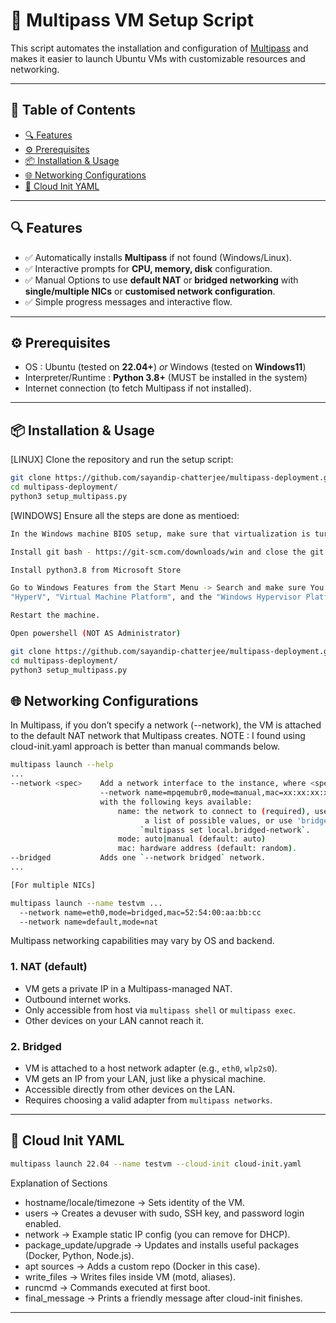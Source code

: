 # 🚀 Multipass VM Setup Script

This script automates the installation and configuration of
[Multipass](https://multipass.run) and makes it easier to launch Ubuntu
VMs with customizable resources and networking.

------------------------------------------------------------------------

## 📑 Table of Contents

- [🔍 Features](#-features)
- [⚙️ Prerequisites](#️-prerequisites)
- [📦 Installation & Usage](#-installation--usage)
- [🌐 Networking Configurations](#-networking-configurations)
- [🚀 Cloud Init YAML](#-cloud-init-yaml)

------------------------------------------------------------------------

## 🔍 Features

-   ✅ Automatically installs **Multipass** if not found
    (Windows/Linux).
-   ✅ Interactive prompts for **CPU, memory, disk** configuration.
-   ✅ Manual Options to use **default NAT** or **bridged networking** with **single/multiple NICs** or **customised network configuration**.
-   ✅ Simple progress messages and interactive flow.

------------------------------------------------------------------------

## ⚙️ Prerequisites

- OS : Ubuntu (tested on **22.04+**) _or_ Windows (tested on **Windows11**)
- Interpreter/Runtime : **Python 3.8+** (MUST be installed in the system)
- Internet connection (to fetch Multipass if not installed).

------------------------------------------------------------------------

## 📦 Installation & Usage

[LINUX] Clone the repository and run the setup script:
```bash
git clone https://github.com/sayandip-chatterjee/multipass-deployment.git
cd multipass-deployment/
python3 setup_multipass.py
```
    
[WINDOWS] Ensure all the steps are done as mentioed:
```bash
In the Windows machine BIOS setup, make sure that virtualization is turned on

Install git bash - https://git-scm.com/downloads/win and close the git bash window, do not clone yet.

Install python3.8 from Microsoft Store

Go to Windows Features from the Start Menu -> Search and make sure You enable the
"HyperV", "Virtual Machine Platform", and the "Windows Hypervisor Platform" to run the VM.

Restart the machine.

Open powershell (NOT AS Administrator)

git clone https://github.com/sayandip-chatterjee/multipass-deployment.git
cd multipass-deployment/
python3 setup_multipass.py
```

## 🌐 Networking Configurations

In Multipass, if you don’t specify a network (--network), the VM is attached to the default NAT network that Multipass creates.
NOTE : I found using cloud-init.yaml approach is better than manual commands below.

```bash
multipass launch --help
...
--network <spec>    Add a network interface to the instance, where <spec> is in the "key=value,key=value" format,
                    --network name=mpqemubr0,mode=manual,mac=xx:xx:xx:xx:xx:xx
                    with the following keys available:
                        name: the network to connect to (required), use the `multipass networks` command for 
                              a list of possible values, or use 'bridged' to use the interface configured via 
                             `multipass set local.bridged-network`.
                        mode: auto|manual (default: auto)
                        mac: hardware address (default: random).
--bridged           Adds one `--network bridged` network.
...

[For multiple NICs]

multipass launch --name testvm ... 
  --network name=eth0,mode=bridged,mac=52:54:00:aa:bb:cc 
  --network name=default,mode=nat
```

Multipass networking capabilities may vary by OS and backend.

### 1. NAT (default)

-   VM gets a private IP in a Multipass-managed NAT.
-   Outbound internet works.
-   Only accessible from host via `multipass shell` or
    `multipass exec`.
-   Other devices on your LAN cannot reach it.

### 2. Bridged

-   VM is attached to a host network adapter (e.g., `eth0`, `wlp2s0`).
-   VM gets an IP from your LAN, just like a physical machine.
-   Accessible directly from other devices on the LAN.
-   Requires choosing a valid adapter from `multipass networks`.

------------------------------------------------------------------------

## 🚀 Cloud Init YAML

```bash
multipass launch 22.04 --name testvm --cloud-init cloud-init.yaml
```

Explanation of Sections

- hostname/locale/timezone → Sets identity of the VM.
- users → Creates a devuser with sudo, SSH key, and password login enabled.
- network → Example static IP config (you can remove for DHCP).
- package_update/upgrade → Updates and installs useful packages (Docker, Python, Node.js).
- apt sources → Adds a custom repo (Docker in this case).
- write_files → Writes files inside VM (motd, aliases).
- runcmd → Commands executed at first boot.
- final_message → Prints a friendly message after cloud-init finishes.

------------------------------------------------------------------------
